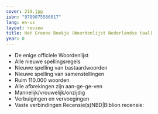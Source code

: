 ```yaml
---
cover: 219.jpg
isbn: "9789075566017"
lang: en-us
layout: review
title: Het Groene Boekje (Woordenlijst Nederlandse taal)
year: 0
---
```


- De enige officiele Woordenlijst
- Alle nieuwe spellingsregels
- Nieuwe spelling van bastaardwoorden
- Nieuwe spelling van samenstellingen
- Ruim 110.000 woorden
- Alle afbrekingen zijn aan-ge-ge-ven
- Mannelijk/vrouwelijk/onzijdig
- Verbuigingen en vervoegingen
- Vaste verbindingen
  Recensie(s)NBD|Biblion recensie:
